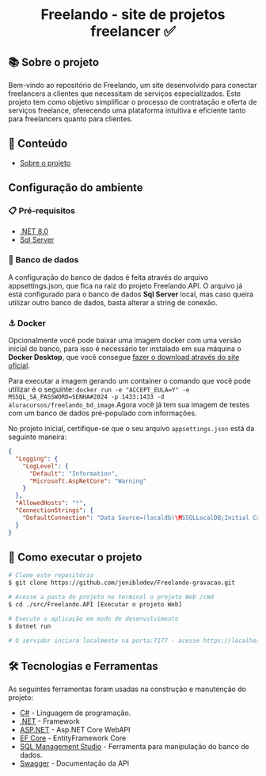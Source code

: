 <h1 align="center">Freelando - site de projetos freelancer ✅ </h1>

## 📚 Sobre o projeto

Bem-vindo ao repositório do Freelando, um site desenvolvido para conectar freelancers a clientes que necessitam de serviços especializados. Este projeto tem como objetivo simplificar o processo de contratação e oferta de serviços freelance, oferecendo uma plataforma intuitiva e eficiente tanto para freelancers quanto para clientes.

## 📝 Conteúdo

- [Sobre o projeto](#-sobre-o-projeto)

## Configuração do ambiente

### 📋 Pré-requisitos

- [.NET 8.0](https://dotnet.microsoft.com/download/dotnet/8.0)
- [Sql Server](https://www.microsoft.com/pt-br/sql-server/sql-server-downloads)

### 🎲 Banco de dados
A configuração do banco de dados é feita através do arquivo appsettings.json, que fica na raiz do projeto Freelando.API. 
O arquivo já está configurado para o banco de dados **Sql Server** local, mas caso queira utilizar outro banco de dados, basta alterar a string de conexão.

### ⚓ Docker
Opcionalmente você pode baixar uma imagem docker com uma versão inicial do banco, para isso é necessário ter instalado em sua máquina o **Docker Desktop**, que você consegue [fazer o download através do site oficial](https://www.docker.com/products/docker-desktop/).

Para executar a imagem gerando um container o comando que você pode utilizar é o seguinte:
`docker run -e "ACCEPT_EULA=Y" -e MSSQL_SA_PASSWORD=SENHA#2024 -p 1433:1433 -d aluracursos/freelando_bd_image`.Agora você já tem sua imagem de testes com um banco de dados pré-populado com informações.

No projeto inicial, certifique-se que o seu arquivo `appsettings.json` está da seguinte maneira:
```jSON
{
  "Logging": {
    "LogLevel": {
      "Default": "Information",
      "Microsoft.AspNetCore": "Warning"
    }
  },
  "AllowedHosts": "*",
  "ConnectionStrings": {    
    "DefaultConnection": "Data Source=(localdb)\MSSQLLocalDB;Initial Catalog=Freelando0;Integrated Security=True;Connect Timeout=30;Encrypt=False;Trust Server Certificate=False;Application Intent=ReadWrite;Multi Subnet Failover=False"
  }
}

```

## 🚀 Como executar o projeto

```bash
# Clone este repositório
$ git clone https://github.com/jeniblodev/Freelando-gravacao.git

# Acesse a pasta do projeto no terminal o projeto Web /cmd
$ cd ./src/Freelando.API [Executar o projeto Web]

# Execute a aplicação em modo de desenvolvimento
$ dotnet run

# O servidor inciará localmente na porta:7177 - acesse https://localhost:7177
```

## 🛠 Tecnologias e Ferramentas

As seguintes ferramentas foram usadas na construção e manutenção do projeto:

- [C#](https://docs.microsoft.com/pt-br/dotnet/csharp/) - Linguagem de programação.
- [.NET](https://docs.microsoft.com/pt-br/dotnet/) - Framework
- [ASP.NET](https://dotnet.microsoft.com/en-us/apps/aspnet/apis) - Asp.NET Core WebAPI
- [EF Core](https://learn.microsoft.com/en-us/ef/core/) - EntityFramework Core
- [SQL Management Studio](https://learn.microsoft.com/en-us/sql/ssms/download-sql-server-management-studio-ssms?view=sql-server-ver16) - Ferramenta para manipulação do banco de dados.
- [Swagger](https://swagger.io/) - Documentação da API

